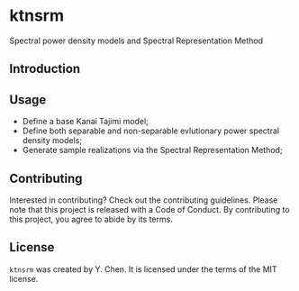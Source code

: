 # ktnsrm

Spectral power density models and Spectral Representation Method

## Introduction


## Usage

- Define a base Kanai Tajimi model;
- Define both separable and non-separable evlutionary power spectral density models;
- Generate sample realizations via the Spectral Representation Method;


## Contributing

Interested in contributing? Check out the contributing guidelines. Please note that this project is released with a Code of Conduct. By contributing to this project, you agree to abide by its terms.

## License

`ktnsrm` was created by Y. Chen. It is licensed under the terms of the MIT license.

